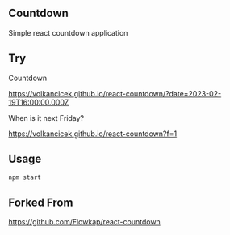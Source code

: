 Countdown
---
Simple react countdown application


Try
---


Countdown 

https://volkancicek.github.io/react-countdown/?date=2023-02-19T16:00:00.000Z

When is it next Friday?

https://volkancicek.github.io/react-countdown?f=1


Usage
---

```
npm start
```


Forked From
---

https://github.com/Flowkap/react-countdown


